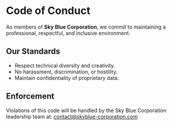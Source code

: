 # Code of Conduct

As members of **Sky Blue Corporation**, we commit to maintaining a professional, respectful, and inclusive environment.

## Our Standards
- Respect technical diversity and creativity.
- No harassment, discrimination, or hostility.
- Maintain confidentiality of proprietary data.

## Enforcement
Violations of this code will be handled by the Sky Blue Corporation leadership team at:
contact@skyblue-corporation.com
